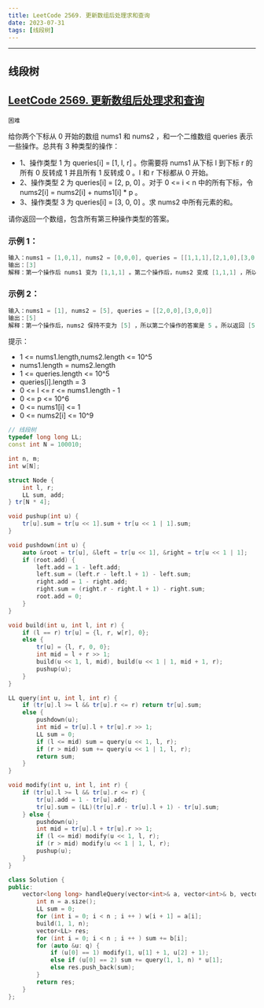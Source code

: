 ```yaml
---
title: LeetCode 2569. 更新数组后处理求和查询
date: 2023-07-31
tags: [线段树]
---
```


---
## 线段树

## [LeetCode 2569. 更新数组后处理求和查询](https://leetcode.cn/problems/handling-sum-queries-after-update/)

`困难`

给你两个下标从 0 开始的数组 nums1 和 nums2 ，和一个二维数组 queries 表示一些操作。总共有 3 种类型的操作：

+ 1、操作类型 1 为 queries[i] = [1, l, r] 。你需要将 nums1 从下标 l 到下标 r 的所有 0 反转成 1 并且所有 1 反转成 0 。l 和 r 下标都从 0 开始。
+ 2、操作类型 2 为 queries[i] = [2, p, 0] 。对于 0 <= i < n 中的所有下标，令 nums2[i] = nums2[i] + nums1[i] * p 。
+ 3、操作类型 3 为 queries[i] = [3, 0, 0] 。求 nums2 中所有元素的和。

请你返回一个数组，包含所有第三种操作类型的答案。

### 示例 1：

```cpp
输入：nums1 = [1,0,1], nums2 = [0,0,0], queries = [[1,1,1],[2,1,0],[3,0,0]]
输出：[3]
解释：第一个操作后 nums1 变为 [1,1,1] 。第二个操作后，nums2 变成 [1,1,1] ，所以第三个操作的答案为 3 。所以返回 [3] 。
```

### 示例 2：

```cpp
输入：nums1 = [1], nums2 = [5], queries = [[2,0,0],[3,0,0]]
输出：[5]
解释：第一个操作后，nums2 保持不变为 [5] ，所以第二个操作的答案是 5 。所以返回 [5] 。
```

提示：

+ 1 <= nums1.length,nums2.length <= 10^5
+ nums1.length = nums2.length
+ 1 <= queries.length <= 10^5
+ queries[i].length = 3
+ 0 <= l <= r <= nums1.length - 1
+ 0 <= p <= 10^6
+ 0 <= nums1[i] <= 1
+ 0 <= nums2[i] <= 10^9

```cpp
// 线段树
typedef long long LL;
const int N = 100010;

int n, m;
int w[N];

struct Node {
    int l, r;
    LL sum, add;
} tr[N * 4];

void pushup(int u) {
    tr[u].sum = tr[u << 1].sum + tr[u << 1 | 1].sum;
}

void pushdown(int u) {
    auto &root = tr[u], &left = tr[u << 1], &right = tr[u << 1 | 1];
    if (root.add) {
        left.add = 1 - left.add;
        left.sum = (left.r - left.l + 1) - left.sum;
        right.add = 1 - right.add;
        right.sum = (right.r - right.l + 1) - right.sum;
        root.add = 0;
    }
}

void build(int u, int l, int r) {
    if (l == r) tr[u] = {l, r, w[r], 0};
    else {
        tr[u] = {l, r, 0, 0};
        int mid = l + r >> 1;
        build(u << 1, l, mid), build(u << 1 | 1, mid + 1, r);
        pushup(u);
    }
}

LL query(int u, int l, int r) {
    if (tr[u].l >= l && tr[u].r <= r) return tr[u].sum;
    else {
        pushdown(u);
        int mid = tr[u].l + tr[u].r >> 1;
        LL sum = 0;
        if (l <= mid) sum = query(u << 1, l, r);
        if (r > mid) sum += query(u << 1 | 1, l, r);
        return sum;
    }
}

void modify(int u, int l, int r) {
    if (tr[u].l >= l && tr[u].r <= r) {
        tr[u].add = 1 - tr[u].add;
        tr[u].sum = (LL)(tr[u].r - tr[u].l + 1) - tr[u].sum;
    } else {
        pushdown(u);
        int mid = tr[u].l + tr[u].r >> 1;
        if (l <= mid) modify(u << 1, l, r);
        if (r > mid) modify(u << 1 | 1, l, r);
        pushup(u);
    }
}

class Solution {
public:
    vector<long long> handleQuery(vector<int>& a, vector<int>& b, vector<vector<int>>& q) {
        int n = a.size();
        LL sum = 0;
        for (int i = 0; i < n ; i ++ ) w[i + 1] = a[i];
        build(1, 1, n);
        vector<LL> res;
        for (int i = 0; i < n ; i ++ ) sum += b[i];
        for (auto &u: q) {
            if (u[0] == 1) modify(1, u[1] + 1, u[2] + 1);
            else if (u[0] == 2) sum += query(1, 1, n) * u[1];
            else res.push_back(sum);
        }
        return res;
    }
};
```